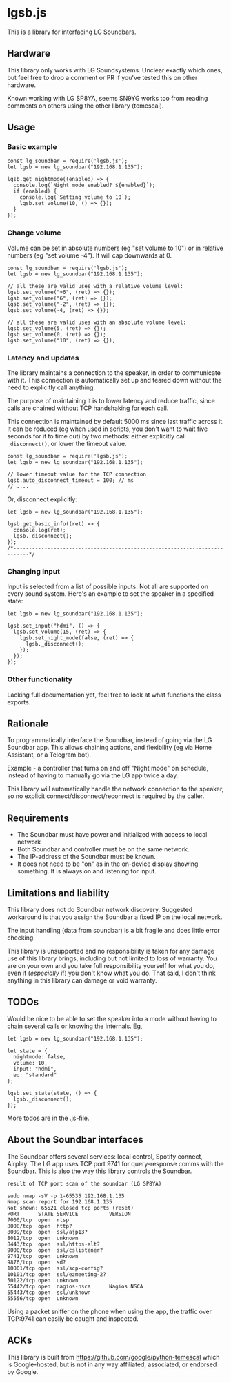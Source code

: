 # lgsb.js

This is a library for interfacing LG Soundbars.

## Hardware

This library only works with LG Soundsystems. Unclear exactly which ones, but feel free to drop a comment or PR if you've tested this on other hardware.

Known working with LG SP8YA, seems SN9YG works too from reading comments on others using the other library (temescal).

## Usage

### Basic example

```
const lg_soundbar = require('lgsb.js');
let lgsb = new lg_soundbar("192.168.1.135");

lgsb.get_nightmode((enabled) => {
  console.log(`Night mode enabled? ${enabled}`);
  if (enabled) {
    console.log(`Setting volume to 10`);
    lgsb.set_volume(10, () => {});
  }
});
```

### Change volume

Volume can be set in absolute numbers (eg "set volume to 10") or in relative numbers (eg "set volume -4"). It will cap downwards at 0.

```
const lg_soundbar = require('lgsb.js');
let lgsb = new lg_soundbar("192.168.1.135");

// all these are valid uses with a relative volume level:
lgsb.set_volume("+6", (ret) => {});
lgsb.set_volume("6", (ret) => {});
lgsb.set_volume("-2", (ret) => {});
lgsb.set_volume(-4, (ret) => {});

// all these are valid uses with an absolute volume level:
lgsb.set_volume(5, (ret) => {});
lgsb.set_volume(0, (ret) => {});
lgsb.set_volume("10", (ret) => {});
```

### Latency and updates

The library maintains a connection to the speaker, in order to communicate with it. This connection is automatically set up and teared down without the need to explicitly call anything.

The purpose of maintaining it is to lower latency and reduce traffic, since calls are chained without TCP handshaking for each call.

This connection is maintained by default 5000 ms since last traffic across it. It can be reduced (eg when used in scripts, you don't want to wait five seconds for it to time out) by two methods: either explicitly call `_disconnect()`, or lower the timeout value.

```
const lg_soundbar = require('lgsb.js');
let lgsb = new lg_soundbar("192.168.1.135");

// lower timeout value for the TCP connection
lgsb.auto_disconnect_timeout = 100; // ms
// ....
```

Or, disconnect explicitly:

```
let lgsb = new lg_soundbar("192.168.1.135");

lgsb.get_basic_info((ret) => {
  console.log(ret);
  lgsb._disconnect();
});
/*---------------------------------------------------------------------------*/
```

### Changing input

Input is selected from a list of possible inputs. Not all are supported on every sound system. Here's an example to set the speaker in a specified state:

```
let lgsb = new lg_soundbar("192.168.1.135");

lgsb.set_input("hdmi", () => {
  lgsb.set_volume(15, (ret) => {
    lgsb.set_night_mode(false, (ret) => {
      lgsb._disconnect();
    });
  });
});
```

### Other functionality

Lacking full documentation yet, feel free to look at what functions the class exports.

## Rationale

To programmatically interface the Soundbar, instead of going via the LG Soundbar app. This allows chaining actions, and flexibility (eg via Home Assistant, or a Telegram bot).

Example - a controller that turns on and off "Night mode" on schedule, instead of having to manually go via the LG app twice a day.

This library will automatically handle the network connection to the speaker, so no explicit connect/disconnect/reconnect is required by the caller.

## Requirements

* The Soundbar must have power and initialized with access to local network
* Both Soundbar and controller must be on the same network.
* The IP-address of the Soundbar must be known.
* It does not need to be "on" as in the on-device display showing something. It is always on and listening for input.

## Limitations and liability

This library does not do Soundbar network discovery. Suggested workaround is that you assign the Soundbar a fixed IP on the local network.

The input handling (data from soundbar) is a bit fragile and does little error checking.

This library is unsupported and no responsibility is taken for any damage use of this library brings, including but not limited to loss of warranty. You are on your own and you take full responsibility yourself for what you do, even if (_especially_ if) you don't know what you do. That said, I don't think anything in this library can damage or void warranty.

## TODOs

Would be nice to be able to set the speaker into a mode without having to chain several calls or knowing the internals. Eg,

```
let lgsb = new lg_soundbar("192.168.1.135");

let state = {
  nightmode: false,
  volume: 10,
  input: "hdmi",
  eq: "standard"
};

lgsb.set_state(state, () => {
  lgsb._disconnect();
});
```

More todos are in the .js-file.

## About the Soundbar interfaces

The Soundbar offers several services: local control, Spotify connect, Airplay. The LG app uses TCP port 9741 for query-response comms with the Soundbar. This is also the way this library controls the Soundbar.

```
result of TCP port scan of the soundbar (LG SP8YA)

sudo nmap -sV -p 1-65535 192.168.1.135
Nmap scan report for 192.168.1.135
Not shown: 65521 closed tcp ports (reset)
PORT      STATE SERVICE          VERSION
7000/tcp  open  rtsp
8008/tcp  open  http?
8009/tcp  open  ssl/ajp13?
8012/tcp  open  unknown
8443/tcp  open  ssl/https-alt?
9000/tcp  open  ssl/cslistener?
9741/tcp  open  unknown
9876/tcp  open  sd?
10001/tcp open  ssl/scp-config?
10101/tcp open  ssl/ezmeeting-2?
50122/tcp open  unknown
55442/tcp open  nagios-nsca      Nagios NSCA
55443/tcp open  ssl/unknown
55556/tcp open  unknown
```

Using a packet sniffer on the phone when using the app, the traffic over TCP:9741 can easily be caught and inspected.

## ACKs

This library is built from https://github.com/google/python-temescal which is Google-hosted, but is not in any way affiliated, associated, or endorsed by Google.
